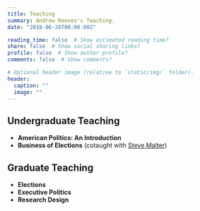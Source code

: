 ```yaml
---
title: Teaching
summary: Andrew Reeves's Teaching.
date: "2018-06-28T00:00:00Z"

reading_time: false  # Show estimated reading time?
share: false  # Show social sharing links?
profile: false  # Show author profile?
comments: false  # Show comments?

# Optional header image (relative to `static/img/` folder).
header:
  caption: ""
  image: ""
---
```

## Undergraduate Teaching
* **American Politics: An Introduction**  
* **Business of Elections** (cotaught with [Steve Malter](https://olinwustl.campusgroups.com/bsba/contact-us/))

## Graduate Teaching
* **Elections**
* **Executive Politics**
* **Research Design**
